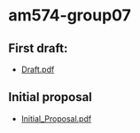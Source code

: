 # am574-group07

## First draft:

* [Draft.pdf](First_Draft/Draft.pdf)

## Initial proposal

* [Initial_Proposal.pdf](initial_proposal/Initial_Proposal.pdf)
